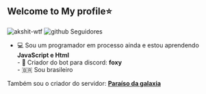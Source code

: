 ## Welcome to My profile⭐
<img src="https://komarev.com/ghpvc/?username=foxinnOficial" alt="akshit-wtf" alt="Visitas no meu perfi" />
    <img src="https://img.shields.io/github/followers/foxinnOficial?label=Follow&style=social" alt="github Seguidores" /><br>

- 💻 Sou um programador em processo ainda e estou aprendendo **JavaScript e Html**<br>- 👑 Criador do bot para discord: **foxy**<br>- 🇧🇷 Sou brasileiro


Também sou o criador do servidor: **[Paraíso da galaxia](https://discord.gg/V9ANgrC)**
